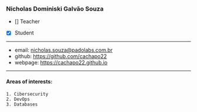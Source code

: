 ### Nicholas Dominiski Galvão Souza
- [] Teacher  
- [x] Student  
---  
* email: nicholas.souza@padolabs.com.br  
* github: https://github.com/cachapo22 
* webpage: https://cachapo22.github.io
--- 
#### Areas of interests: 
```
1. Cibersecurity
2. DevOps
3. Databases 
```
